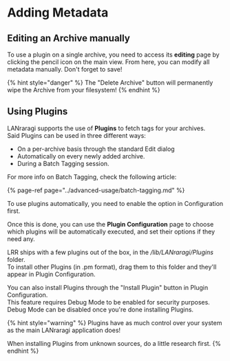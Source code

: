 # Adding Metadata

## Editing an Archive manually

To use a plugin on a single archive, you need to access its **editing** page by clicking the pencil icon on the main view. From here, you can modify all metadata manually. Don't forget to save!

{% hint style="danger" %}
The "Delete Archive" button will permanently wipe the Archive from your filesystem!
{% endhint %}

## Using Plugins

LANraragi supports the use of **Plugins** to fetch tags for your archives.  
Said Plugins can be used in three different ways:

* On a per-archive basis through the standard Edit dialog
* Automatically on every newly added archive.  
* During a Batch Tagging session.

For more info on Batch Tagging, check the following article:

{% page-ref page="../advanced-usage/batch-tagging.md" %}

To use plugins automatically, you need to enable the option in Configuration first.

Once this is done, you can use the **Plugin Configuration** page to choose which plugins will be automatically executed, and set their options if they need any.

LRR ships with a few plugins out of the box, in the _/lib/LANraragi/Plugins_ folder.  
To install other Plugins \(in .pm format\), drag them to this folder and they'll appear in Plugin Configuration.

You can also install Plugins through the "Install Plugin" button in Plugin Configuration.  
This feature requires Debug Mode to be enabled for security purposes. Debug Mode can be disabled once you're done installing Plugins.

{% hint style="warning" %}
Plugins have as much control over your system as the main LANraragi application does!

When installing Plugins from unknown sources, do a little research first.
{% endhint %}

